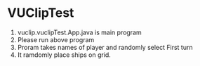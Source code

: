 # VUClipTest

1. vuclip.vuclipTest.App.java is main program
2. Please run above program
3. Proram takes names of player and randomly select First turn 
4. It ramdomly place ships on grid. 
